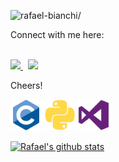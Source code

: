 <p align="left"> <img src=https://komarev.com/ghpvc/?username=rafael-bianchi alt=rafael-bianchi/></p>
 Connect with me here:<br />
 <br />
 <p>
    <a href="https://www.linkedin.com/in/rafaelbianchi/">
    <img src="https://img.shields.io/badge/rafael-bianchi-386938188?style=flat&logo=linkedin">
  </a> &nbsp; 
  <a href="https://twitter.com/rafaellfontana">
    <img src="https://img.shields.io/badge/@rafaellfontana-30302f?style=flat&logo=twitter">
  </a>
</p>

Cheers!
<p align="left">
 <img src=https://raw.githubusercontent.com/devicons/devicon/master/icons/c/c-original.svg alt=c-original width="50" height="50"/>
 <img src=https://raw.githubusercontent.com/devicons/devicon/master/icons/python/python-plain.svg alt=python width="50" height="50"/>
 <img src=https://raw.githubusercontent.com/devicons/devicon/master/icons/visualstudio/visualstudio-plain.svg alt=vs-code width="50" height="50"/></p>

[![Rafael's github stats](https://github-readme-stats.vercel.app/api?username=rafael-bianchi&count_private=true)](https://github.com/anuraghazra/github-readme-stats)
